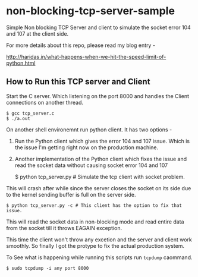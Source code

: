 non-blocking-tcp-server-sample
==============================

Simple Non blocking TCP Server and client to simulate the socket error 104 and 107 at the client side.

For more details about this repo, please read my blog entry - 

http://haridas.in/what-happens-when-we-hit-the-speed-limit-of-python.html


How to Run this TCP server and Client
-------------------------------------

Start the C server. Which listening on the port 8000 and handles the
Client connections on another thread.


    $ gcc tcp_server.c
    $ ./a.out


On another shell environemnt run python client.
It has two options -

1. Run the Python client which gives the error 104 and 107 issue. Which is the
issue I'm getting right now on the production machine.

2. Another implementation of the Python client which fixes the issue and read
the socket data without causing socket error 104 and 107


    $ python tcp_server.py  # Simulate the tcp client with socket problem.

This will crash after while since the server closes the socket on its
side due to the kernel sending buffer is full on the server side.

    $ python tcp_server.py -c # This client has the option to fix that issue.

This will read the socket data in non-blocking mode and read entire
data from the socket till it throws EAGAIN exception.

This time the client won't throw any excetion and the server and client
work smoothly. So finally I got the protype to fix the actual production
system.

To See what is happening while running this scripts run `tcpdump`
caommand.

    $ sudo tcpdump -i any port 8000
